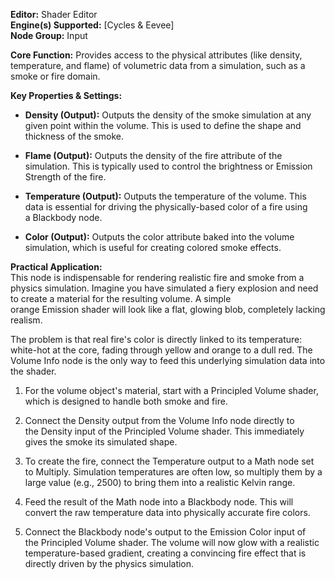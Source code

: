 **Editor:** Shader Editor  
**Engine(s) Supported:** [Cycles & Eevee]  
**Node Group:** Input

**Core Function:** Provides access to the physical attributes (like density, temperature, and flame) of volumetric data from a simulation, such as a smoke or fire domain.

**Key Properties & Settings:**

- **Density (Output):** Outputs the density of the smoke simulation at any given point within the volume. This is used to define the shape and thickness of the smoke.
    
- **Flame (Output):** Outputs the density of the fire attribute of the simulation. This is typically used to control the brightness or Emission Strength of the fire.
    
- **Temperature (Output):** Outputs the temperature of the volume. This data is essential for driving the physically-based color of a fire using a Blackbody node.
    
- **Color (Output):** Outputs the color attribute baked into the volume simulation, which is useful for creating colored smoke effects.
    

**Practical Application:**  
This node is indispensable for rendering realistic fire and smoke from a physics simulation. Imagine you have simulated a fiery explosion and need to create a material for the resulting volume. A simple orange Emission shader will look like a flat, glowing blob, completely lacking realism.

The problem is that real fire's color is directly linked to its temperature: white-hot at the core, fading through yellow and orange to a dull red. The Volume Info node is the only way to feed this underlying simulation data into the shader.

1. For the volume object's material, start with a Principled Volume shader, which is designed to handle both smoke and fire.
    
2. Connect the Density output from the Volume Info node directly to the Density input of the Principled Volume shader. This immediately gives the smoke its simulated shape.
    
3. To create the fire, connect the Temperature output to a Math node set to Multiply. Simulation temperatures are often low, so multiply them by a large value (e.g., 2500) to bring them into a realistic Kelvin range.
    
4. Feed the result of the Math node into a Blackbody node. This will convert the raw temperature data into physically accurate fire colors.
    
5. Connect the Blackbody node's output to the Emission Color input of the Principled Volume shader. The volume will now glow with a realistic temperature-based gradient, creating a convincing fire effect that is directly driven by the physics simulation.